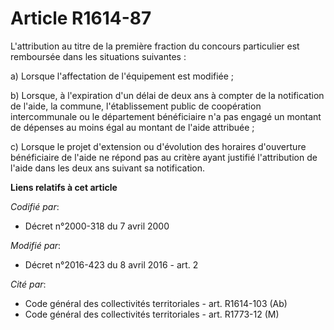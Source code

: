 # Article R1614-87

L'attribution au titre de la première fraction du concours particulier est remboursée dans les situations suivantes : 

a) Lorsque l'affectation de l'équipement est modifiée ; 

b) Lorsque, à l'expiration d'un délai de deux ans à compter de la notification de l'aide, la commune, l'établissement public
de coopération intercommunale ou le département bénéficiaire n'a pas engagé un montant de dépenses au moins égal au montant
de l'aide attribuée ; 

c) Lorsque le projet d'extension ou d'évolution des horaires d'ouverture bénéficiaire de l'aide ne répond pas au critère
ayant justifié l'attribution de l'aide dans les deux ans suivant sa notification.

**Liens relatifs à cet article**

_Codifié par_:

  - Décret n°2000-318 du 7 avril 2000

_Modifié par_:

  - Décret n°2016-423 du 8 avril 2016 - art. 2

_Cité par_:

  - Code général des collectivités territoriales - art. R1614-103 (Ab)
  - Code général des collectivités territoriales - art. R1773-12 (M)
